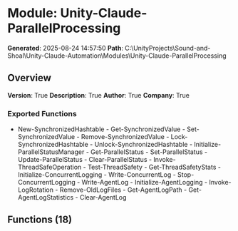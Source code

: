 # Module: Unity-Claude-ParallelProcessing

**Generated**: 2025-08-24 14:57:50
**Path**: C:\UnityProjects\Sound-and-Shoal\Unity-Claude-Automation\Modules\Unity-Claude-ParallelProcessing

## Overview
**Version**: True
**Description**: True
**Author**: True
**Company**: True

### Exported Functions
- New-SynchronizedHashtable - Get-SynchronizedValue - Set-SynchronizedValue - Remove-SynchronizedValue - Lock-SynchronizedHashtable - Unlock-SynchronizedHashtable - Initialize-ParallelStatusManager - Get-ParallelStatus - Set-ParallelStatus - Update-ParallelStatus - Clear-ParallelStatus - Invoke-ThreadSafeOperation - Test-ThreadSafety - Get-ThreadSafetyStats - Initialize-ConcurrentLogging - Write-ConcurrentLog - Stop-ConcurrentLogging - Write-AgentLog - Initialize-AgentLogging - Invoke-LogRotation - Remove-OldLogFiles - Get-AgentLogPath - Get-AgentLogStatistics - Clear-AgentLog
## Functions (18)

